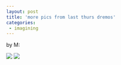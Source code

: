 ```yaml
---
layout: post
title: 'more pics from last thurs dremos'
categories:
 - imagining
---
```


by M:



<img src="images/dwmgigging1_web.jpg" />



<img src="images/dwmgigging2_web.jpg" />

